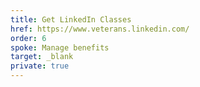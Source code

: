 ```yaml
---
title: Get LinkedIn Classes
href: https://www.veterans.linkedin.com/
order: 6
spoke: Manage benefits
target: _blank
private: true
---
```

